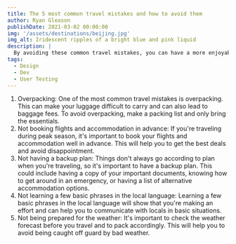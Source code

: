```yaml
---
title: The 5 most common travel mistakes and how to avoid them
author: Ryan Gleason
publishDate: 2021-03-02 00:00:00
img: '/assets/destinations/beijing.jpg'
img_alt: Iridescent ripples of a bright blue and pink liquid
description: |
  By avoiding these common travel mistakes, you can have a more enjoyable and stress-free travel experience
tags:
  - Design
  - Dev
  - User Testing
---
```

1. Overpacking: One of the most common travel mistakes is overpacking. This can make your luggage difficult to carry and can also lead to baggage fees. To avoid overpacking, make a packing list and only bring the essentials.
2. Not booking flights and accommodation in advance: If you're traveling during peak season, it's important to book your flights and accommodation well in advance. This will help you to get the best deals and avoid disappointment.
3. Not having a backup plan: Things don't always go according to plan when you're traveling, so it's important to have a backup plan. This could include having a copy of your important documents, knowing how to get around in an emergency, or having a list of alternative accommodation options.
4. Not learning a few basic phrases in the local language: Learning a few basic phrases in the local language will show that you're making an effort and can help you to communicate with locals in basic situations.
5. Not being prepared for the weather: It's important to check the weather forecast before you travel and to pack accordingly. This will help you to avoid being caught off guard by bad weather.